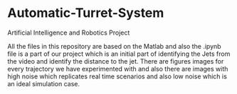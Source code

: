 # Automatic-Turret-System
Artificial Intelligence and Robotics Project

All the files in this repository are based on the Matlab and also the .ipynb file is a part of our project which is an initial part of identifying the Jets from the video and identify the distance to the jet.
There are figures images for every trajectory we have experimented with and also there are images with high noise which replicates real time scenarios and also low noise which is an ideal simulation case.
